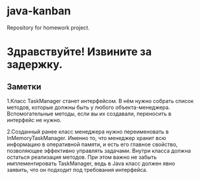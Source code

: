 # java-kanban
Repository for homework project.

# Здравствуйте! Извините за задержку.

## Заметки

1.Класс TaskManager станет интерфейсом. 
В нём нужно собрать список методов, которые должны быть у любого объекта-менеджера. 
Вспомогательные методы, если вы их создавали, переносить в интерфейс не нужно.

2.Созданный ранее класс менеджера нужно переименовать в InMemoryTaskManager. 
Именно то, что менеджер хранит всю информацию в оперативной памяти, и есть его главное свойство, 
позволяющее эффективно управлять задачами. 
Внутри класса должна остаться реализация методов. 
При этом важно не забыть имплементировать TaskManager, 
ведь в Java класс должен явно заявить, что он подходит под требования интерфейса.
